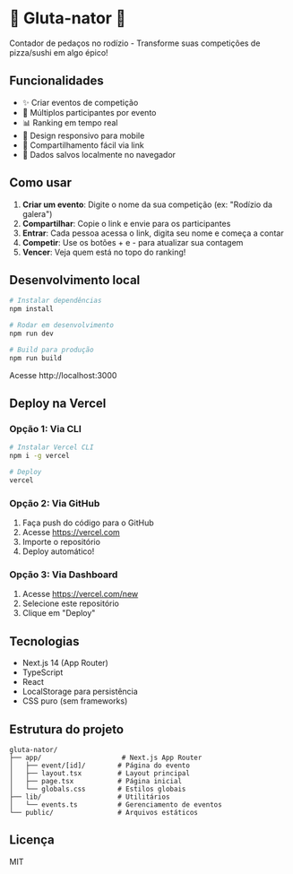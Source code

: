 # 🍕 Gluta-nator 🍣

Contador de pedaços no rodízio - Transforme suas competições de pizza/sushi em algo épico!

## Funcionalidades

- ✨ Criar eventos de competição
- 👥 Múltiplos participantes por evento
- 📊 Ranking em tempo real
- 📱 Design responsivo para mobile
- 🔗 Compartilhamento fácil via link
- 💾 Dados salvos localmente no navegador

## Como usar

1. **Criar um evento**: Digite o nome da sua competição (ex: "Rodízio da galera")
2. **Compartilhar**: Copie o link e envie para os participantes
3. **Entrar**: Cada pessoa acessa o link, digita seu nome e começa a contar
4. **Competir**: Use os botões + e - para atualizar sua contagem
5. **Vencer**: Veja quem está no topo do ranking!

## Desenvolvimento local

```bash
# Instalar dependências
npm install

# Rodar em desenvolvimento
npm run dev

# Build para produção
npm run build
```

Acesse http://localhost:3000

## Deploy na Vercel

### Opção 1: Via CLI
```bash
# Instalar Vercel CLI
npm i -g vercel

# Deploy
vercel
```

### Opção 2: Via GitHub
1. Faça push do código para o GitHub
2. Acesse https://vercel.com
3. Importe o repositório
4. Deploy automático!

### Opção 3: Via Dashboard
1. Acesse https://vercel.com/new
2. Selecione este repositório
3. Clique em "Deploy"

## Tecnologias

- Next.js 14 (App Router)
- TypeScript
- React
- LocalStorage para persistência
- CSS puro (sem frameworks)

## Estrutura do projeto

```
gluta-nator/
├── app/                    # Next.js App Router
│   ├── event/[id]/        # Página do evento
│   ├── layout.tsx         # Layout principal
│   ├── page.tsx           # Página inicial
│   └── globals.css        # Estilos globais
├── lib/                   # Utilitários
│   └── events.ts          # Gerenciamento de eventos
└── public/                # Arquivos estáticos
```

## Licença

MIT